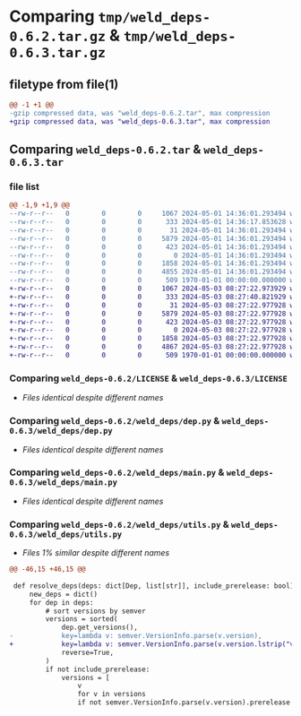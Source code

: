 # Comparing `tmp/weld_deps-0.6.2.tar.gz` & `tmp/weld_deps-0.6.3.tar.gz`

## filetype from file(1)

```diff
@@ -1 +1 @@
-gzip compressed data, was "weld_deps-0.6.2.tar", max compression
+gzip compressed data, was "weld_deps-0.6.3.tar", max compression
```

## Comparing `weld_deps-0.6.2.tar` & `weld_deps-0.6.3.tar`

### file list

```diff
@@ -1,9 +1,9 @@
--rw-r--r--   0        0        0     1067 2024-05-01 14:36:01.293494 weld_deps-0.6.2/LICENSE
--rw-r--r--   0        0        0      333 2024-05-01 14:36:17.853628 weld_deps-0.6.2/pyproject.toml
--rw-r--r--   0        0        0       31 2024-05-01 14:36:01.293494 weld_deps-0.6.2/weld_deps/__init__.py
--rw-r--r--   0        0        0     5879 2024-05-01 14:36:01.293494 weld_deps-0.6.2/weld_deps/dep.py
--rw-r--r--   0        0        0      423 2024-05-01 14:36:01.293494 weld_deps-0.6.2/weld_deps/examples/pack1/beet.yaml
--rw-r--r--   0        0        0        0 2024-05-01 14:36:01.293494 weld_deps-0.6.2/weld_deps/examples/pack1/src/data/pack1/functions/test.mcfunction
--rw-r--r--   0        0        0     1858 2024-05-01 14:36:01.293494 weld_deps-0.6.2/weld_deps/main.py
--rw-r--r--   0        0        0     4855 2024-05-01 14:36:01.293494 weld_deps-0.6.2/weld_deps/utils.py
--rw-r--r--   0        0        0      509 1970-01-01 00:00:00.000000 weld_deps-0.6.2/PKG-INFO
+-rw-r--r--   0        0        0     1067 2024-05-03 08:27:22.973929 weld_deps-0.6.3/LICENSE
+-rw-r--r--   0        0        0      333 2024-05-03 08:27:40.821929 weld_deps-0.6.3/pyproject.toml
+-rw-r--r--   0        0        0       31 2024-05-03 08:27:22.977928 weld_deps-0.6.3/weld_deps/__init__.py
+-rw-r--r--   0        0        0     5879 2024-05-03 08:27:22.977928 weld_deps-0.6.3/weld_deps/dep.py
+-rw-r--r--   0        0        0      423 2024-05-03 08:27:22.977928 weld_deps-0.6.3/weld_deps/examples/pack1/beet.yaml
+-rw-r--r--   0        0        0        0 2024-05-03 08:27:22.977928 weld_deps-0.6.3/weld_deps/examples/pack1/src/data/pack1/functions/test.mcfunction
+-rw-r--r--   0        0        0     1858 2024-05-03 08:27:22.977928 weld_deps-0.6.3/weld_deps/main.py
+-rw-r--r--   0        0        0     4867 2024-05-03 08:27:22.977928 weld_deps-0.6.3/weld_deps/utils.py
+-rw-r--r--   0        0        0      509 1970-01-01 00:00:00.000000 weld_deps-0.6.3/PKG-INFO
```

### Comparing `weld_deps-0.6.2/LICENSE` & `weld_deps-0.6.3/LICENSE`

 * *Files identical despite different names*

### Comparing `weld_deps-0.6.2/weld_deps/dep.py` & `weld_deps-0.6.3/weld_deps/dep.py`

 * *Files identical despite different names*

### Comparing `weld_deps-0.6.2/weld_deps/main.py` & `weld_deps-0.6.3/weld_deps/main.py`

 * *Files identical despite different names*

### Comparing `weld_deps-0.6.2/weld_deps/utils.py` & `weld_deps-0.6.3/weld_deps/utils.py`

 * *Files 1% similar despite different names*

```diff
@@ -46,15 +46,15 @@
 
 def resolve_deps(deps: dict[Dep, list[str]], include_prerelease: bool) -> list[VersionedDep]:
     new_deps = dict()
     for dep in deps:
         # sort versions by semver
         versions = sorted(
             dep.get_versions(),
-            key=lambda v: semver.VersionInfo.parse(v.version),
+            key=lambda v: semver.VersionInfo.parse(v.version.lstrip("v")),
             reverse=True,
         )
         if not include_prerelease:
             versions = [
                 v
                 for v in versions
                 if not semver.VersionInfo.parse(v.version).prerelease
```

